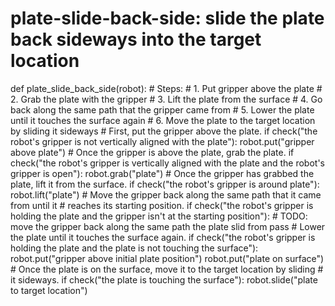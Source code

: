 # plate-slide-back-side: slide the plate back sideways into the target location
def plate_slide_back_side(robot):
    # Steps:
    #  1. Put gripper above the plate
    #  2. Grab the plate with the gripper
    #  3. Lift the plate from the surface
    #  4. Go back along the same path that the gripper came from
    #  5. Lower the plate until it touches the surface again
    #  6. Move the plate to the target location by sliding it sideways
    # First, put the gripper above the plate.
    if check("the robot's gripper is not vertically aligned with the plate"):
        robot.put("gripper above plate")
    # Once the gripper is above the plate, grab the plate.
    if check("the robot's gripper is vertically aligned with the plate and the robot's gripper is open"):
        robot.grab("plate")
    # Once the gripper has grabbed the plate, lift it from the surface.
    if check("the robot's gripper is around plate"):
        robot.lift("plate")
    # Move the gripper back along the same path that it came from until it
    # reaches its starting position.
    if check("the robot's gripper is holding the plate and the gripper isn't at the starting position"):
        # TODO: move the gripper back along the same path the plate slid from
        pass
    # Lower the plate until it touches the surface again.
    if check("the robot's gripper is holding the plate and the plate is not touching the surface"):
        robot.put("gripper above initial plate position")
        robot.put("plate on surface")
    # Once the plate is on the surface, move it to the target location by sliding
    # it sideways.
    if check("the plate is touching the surface"):
        robot.slide("plate to target location")